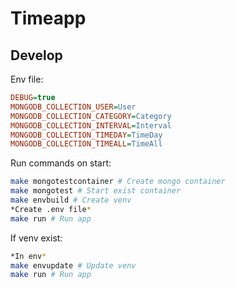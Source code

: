 # Timeapp

## Develop

Env file:

```ini
DEBUG=true
MONGODB_COLLECTION_USER=User
MONGODB_COLLECTION_CATEGORY=Category
MONGODB_COLLECTION_INTERVAL=Interval
MONGODB_COLLECTION_TIMEDAY=TimeDay
MONGODB_COLLECTION_TIMEALL=TimeAll
```

Run commands on start:

```bash
make mongotestcontainer # Create mongo container
make mongotest # Start exist container
make envbuild # Create venv
*Create .env file*
make run # Run app
```

If venv exist:

```bash
*In env*
make envupdate # Update venv
make run # Run app
```
